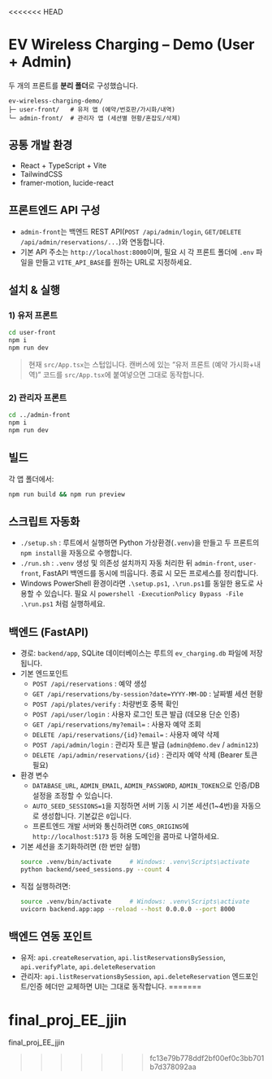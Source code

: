 <<<<<<< HEAD
# EV Wireless Charging – Demo (User + Admin)

두 개의 프론트를 **분리 폴더**로 구성했습니다.

```
ev-wireless-charging-demo/
├─ user-front/   # 유저 앱 (예약/번호판/가시화/내역)
└─ admin-front/  # 관리자 앱 (세션별 현황/혼잡도/삭제)
```

## 공통 개발 환경
- React + TypeScript + Vite
- TailwindCSS
- framer-motion, lucide-react

## 프론트엔드 API 구성
- `admin-front`는 백엔드 REST API(`POST /api/admin/login`, `GET/DELETE /api/admin/reservations/...`)와 연동합니다.
- 기본 API 주소는 `http://localhost:8000`이며, 필요 시 각 프론트 폴더에 `.env` 파일을 만들고 `VITE_API_BASE`를 원하는 URL로 지정하세요.

## 설치 & 실행

### 1) 유저 프론트
```bash
cd user-front
npm i
npm run dev
```
> 현재 `src/App.tsx`는 스텁입니다. 캔버스에 있는 “유저 프론트 (예약 가시화+내역)” 코드를 `src/App.tsx`에 붙여넣으면 그대로 동작합니다.

### 2) 관리자 프론트
```bash
cd ../admin-front
npm i
npm run dev
```

## 빌드
각 앱 폴더에서:
```bash
npm run build && npm run preview
```

## 스크립트 자동화
- `./setup.sh` : 루트에서 실행하면 Python 가상환경(`.venv`)을 만들고 두 프론트의 `npm install`을 자동으로 수행합니다.
- `./run.sh` : `.venv` 생성 및 의존성 설치까지 자동 처리한 뒤 `admin-front`, `user-front`, FastAPI 백엔드를 동시에 띄웁니다. 종료 시 모든 프로세스를 정리합니다.
- Windows PowerShell 환경이라면 `.\setup.ps1`, `.\run.ps1`를 동일한 용도로 사용할 수 있습니다. 필요 시 `powershell -ExecutionPolicy Bypass -File .\run.ps1` 처럼 실행하세요.

## 백엔드 (FastAPI)
- 경로: `backend/app`, SQLite 데이터베이스는 루트의 `ev_charging.db` 파일에 저장됩니다.
- 기본 엔드포인트
  - `POST /api/reservations` : 예약 생성
  - `GET /api/reservations/by-session?date=YYYY-MM-DD` : 날짜별 세션 현황
  - `POST /api/plates/verify` : 차량번호 중복 확인
  - `POST /api/user/login` : 사용자 로그인 토큰 발급 (데모용 단순 인증)
  - `GET /api/reservations/my?email=` : 사용자 예약 조회
  - `DELETE /api/reservations/{id}?email=` : 사용자 예약 삭제
  - `POST /api/admin/login` : 관리자 토큰 발급 (`admin@demo.dev` / `admin123`)
  - `DELETE /api/admin/reservations/{id}` : 관리자 예약 삭제 (Bearer 토큰 필요)
- 환경 변수
  - `DATABASE_URL`, `ADMIN_EMAIL`, `ADMIN_PASSWORD`, `ADMIN_TOKEN`으로 인증/DB 설정을 조정할 수 있습니다.
  - `AUTO_SEED_SESSIONS=1`을 지정하면 서버 기동 시 기본 세션(1~4번)을 자동으로 생성합니다. 기본값은 `0`입니다.
  - 프론트엔드 개발 서버와 통신하려면 `CORS_ORIGINS`에 `http://localhost:5173` 등 허용 도메인을 콤마로 나열하세요.
- 기본 세션을 초기화하려면 (한 번만 실행)
  ```bash
  source .venv/bin/activate     # Windows: .venv\Scripts\activate
  python backend/seed_sessions.py --count 4
  ```
- 직접 실행하려면:
  ```bash
  source .venv/bin/activate     # Windows: .venv\Scripts\activate
  uvicorn backend.app:app --reload --host 0.0.0.0 --port 8000
  ```

## 백엔드 연동 포인트
- 유저: `api.createReservation`, `api.listReservationsBySession`, `api.verifyPlate`, `api.deleteReservation`
- 관리자: `api.listReservationsBySession`, `api.deleteReservation`
엔드포인트/인증 헤더만 교체하면 UI는 그대로 동작합니다.
=======
# final_proj_EE_jjin
final_proj_EE_jjin
>>>>>>> fc13e79b778ddf2bf00ef0c3bb701b7d378092aa
